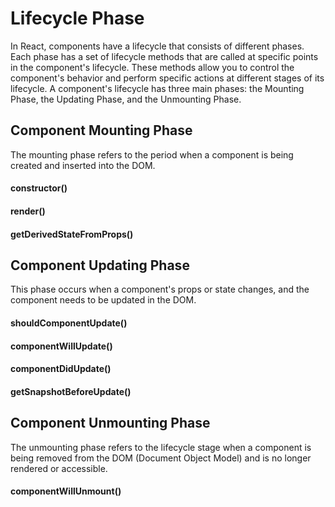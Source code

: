 # Lifecycle Phase

In React, components have a lifecycle that consists of different phases.
Each phase has a set of lifecycle methods that are called at specific points in the component's lifecycle.
These methods allow you to control the component's behavior and perform specific actions at different stages of its lifecycle.
A component's lifecycle has three main phases: the Mounting Phase, the Updating Phase, and the Unmounting Phase. 

## Component Mounting Phase

The mounting phase refers to the period when a component is being created and inserted into the DOM.
#### constructor()
#### render()
#### getDerivedStateFromProps()

## Component Updating Phase

This phase occurs when a component's props or state changes, and the component needs to be updated in the DOM.

#### shouldComponentUpdate()
#### componentWillUpdate()
#### componentDidUpdate()
#### getSnapshotBeforeUpdate()

## Component Unmounting Phase
The unmounting phase refers to the lifecycle stage when a component is being removed from the DOM (Document Object Model) and is no longer rendered or accessible.
#### componentWillUnmount()